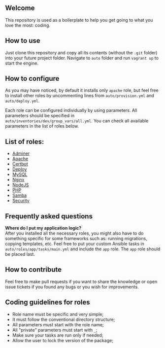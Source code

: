
## Welcome

This repository is used as a boilerplate to help you get going to what you love the most: coding.

## How to use

Just clone this repository and copy all its contents (without the `.git` folder) into your future project folder. Navigate to `auto` folder and run `vagrant up` to start the engine.

## How to configure

As you may have noticed, by default it installs only `apache` role, but feel free to install other roles by uncommenting lines from `auto/provision.yml` and `auto/deploy.yml`.

Each role can be configured individually by using parameters. All parameters should be specified in `auto/inventories/dev/group_vars/all.yml`. You can check all available parameters in the list of roles below.

## List of roles:
- [Adminer](https://github.com/alexandrubau/ansible-adminer)
- [Apache](https://github.com/alexandrubau/ansible-apache)
- [Certbot](https://github.com/alexandrubau/ansible-certbot)
- [Deploy](https://github.com/alexandrubau/ansible-deploy)
- [MySQL](https://github.com/alexandrubau/ansible-mysql)
- [Nginx](https://github.com/alexandrubau/ansible-nginx)
- [NodeJS](https://github.com/alexandrubau/ansible-nodejs)
- [PHP](https://github.com/alexandrubau/ansible-php)
- [Samba](https://github.com/alexandrubau/ansible-samba)
- [Security](https://github.com/alexandrubau/ansible-security)

## Frequently asked questions

**Where do I put my application logic?**  
After you installed all the necessary roles, you might  also have to do something specific for some frameworks such as: running migrations, copying templates, etc. Feel free to put your custom Ansible tasks in `auto/roles/app/tasks/main.yml` and include the `app` role. The `app` role should be placed last.

## How to contribute

Feel free to make pull requests if you want to share the knowledge or open issue tickets if you found any bugs or you wish for improvements.

## Coding guidelines for roles

- Role name must be specific and very simple;
- It must follow the conventional directory structure;
- All parameters must start with the role name;
- All "private" parameters must start with `_`;
- Make sure your tasks are run only if needed;
- Allow the user to lock the version of the package;